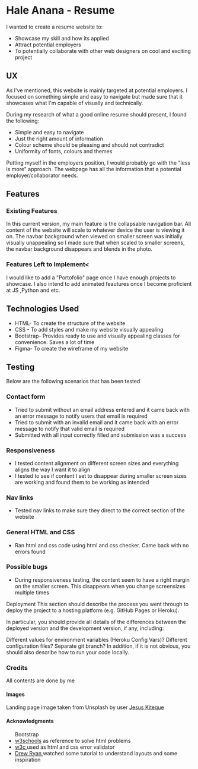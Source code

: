 <h1>Hale Anana - Resume </h1>

I wanted to create a resume website to:
<ul>
<li> Showcase my skill and how its applied </li>
<li> Attract potential employers </li>
<li> To potentially collaborate with other web designers on cool and exciting project</li>
</ul>

<h2> UX </h2>
As I've mentioned, this website is mainly targeted at potential employers. I focused on something simple and easy to navigate but made sure that it showcases what I'm capable of visually and technically.

During my research of what a good online resume should present, I found the following:

<ul>

<li> Simple and easy to navigate</li>
<li> Just  the right amount of information </li>
<li> Colour scheme should be pleasing and should not contradict</li>
<li> Uniformity of fonts, colours and themes</li>
</ul>

Putting myself in the employers position, I would probably go with the "less is more" approach.
The webpage has all the information that a potential employer/collaborator needs.

<h2>Features</h2>

<h3>Existing Features</h3>

In this current version, my main feature is the collapsable navigation bar. All content of the website will scale to whatever device the user is viewing it on.
The navbar background when viewed on smaller screen was initially visually unappealing so I made sure that when scaled to smaller screens, the navbar background disappears and blends in the photo.


<h3>Features Left to Implement<</h3>
I would like to add a "Portofolio" page once I have enough projects to showcase.
I also intend to add animated feautures once I become proficient at JS ,Python and etc.

<h2>Technologies Used</h2>
<ul>
<li>HTML- To create the structure of the website</li>
<li>CSS - To add styles and make my website visually appealing</li>
<li>Bootstrap- Provides ready to use and visually appealing classes for convenience. Saves a lot of time </li>
<li>Figma- To create the wireframe of my website</li>
</ul>

<h2>Testing </h2>

Below are the following scenarios that has been tested

<h3>Contact form</h3>
<ul>
<li>Tried to submit without an email address entered and it came back with an error message to notify users that email is required</li>
<li>Tried to submit with an invalid email and it came back with an error message to notify that valid email is required</li>
<li>Submitted with all input correctly filled and submission was a success
</ul>

<h3>Responsiveness</h3>
<ul>
<li>I tested content alignment on different screen sizes and everything aligns the way I want it to align</li>
<li>I tested to see if content I set to disappear during smaller screen sizes are working and found them to be working as intended</li>
</ul>

<h3> Nav links</h3>
<ul>
<li>Tested nav links to make sure they direct to the correct section of the website</li>
</ul>

<h3> General HTML and CSS </h3>
<ul>
<li>Ran html and css code using html and css checker. Came back with no errors found</li>
</ul>

<h3>Possible bugs</h3>
<ul>
<li>During responsiveness testing, the content seem to have a right margin on the smaller screen. This disappears when you change screensizes multiple times</li>
</ul>



Deployment
This section should describe the process you went through to deploy the project to a hosting platform (e.g. GitHub Pages or Heroku).

In particular, you should provide all details of the differences between the deployed version and the development version, if any, including:

Different values for environment variables (Heroku Config Vars)?
Different configuration files?
Separate git branch?
In addition, if it is not obvious, you should also describe how to run your code locally.

<h3>Credits</h3>
All contents are done by me

<h4>Images</h4>
Landing page image taken from Unsplash by user <a href="https://unsplash.com/@jesuskiteque">Jesus Kiteque</a>

<h4>Acknowledgments</h4>
<ul>
Bootstrap
<li><a href="https://www.w3schools.com/default.asp" target="_blank">w3schools</a> as reference to solve html problems </li>
<li><a href="https://jigsaw.w3.org/css-validator/#validate_by_input" target="_blank">w3c </a> used as html and css error validator</li>
<li><a href="https://www.youtube.com/channel/UCtXGz0MBuqZUC8rmGddc07Q" target="_blank">Drew Ryan </a> watched some tutorial to understand layouts and some inspiration</li>

</ul>
